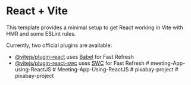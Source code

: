# React + Vite

This template provides a minimal setup to get React working in Vite with HMR and some ESLint rules.

Currently, two official plugins are available:

- [@vitejs/plugin-react](https://github.com/vitejs/vite-plugin-react/blob/main/packages/plugin-react/README.md) uses [Babel](https://babeljs.io/) for Fast Refresh
- [@vitejs/plugin-react-swc](https://github.com/vitejs/vite-plugin-react-swc) uses [SWC](https://swc.rs/) for Fast Refresh
#   m e e t i n g - A p p - u s i n g - R e a c t J S  
 #   M e e t i n g - A p p - U s i n g - R e a c t J S  
 #   p i x a b a y - p r o j e c t  
 #   p i x a b a y - p r o j e c t  
 